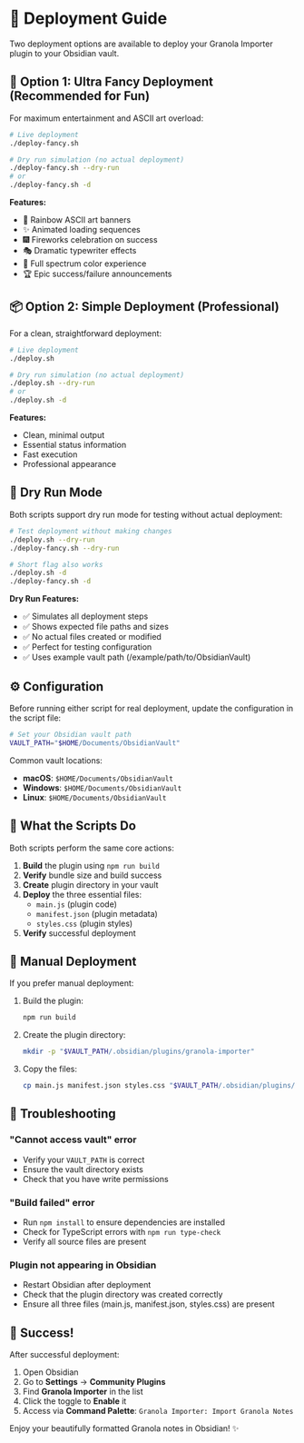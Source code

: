 # 🚀 Deployment Guide

Two deployment options are available to deploy your Granola Importer plugin to your Obsidian vault.

## 🎪 Option 1: Ultra Fancy Deployment (Recommended for Fun)

For maximum entertainment and ASCII art overload:

```bash
# Live deployment
./deploy-fancy.sh

# Dry run simulation (no actual deployment)
./deploy-fancy.sh --dry-run
# or
./deploy-fancy.sh -d
```

**Features:**

- 🌈 Rainbow ASCII art banners
- ✨ Animated loading sequences
- 🎆 Fireworks celebration on success
- 🎭 Dramatic typewriter effects
- 🎨 Full spectrum color experience
- 🏆 Epic success/failure announcements

## 📦 Option 2: Simple Deployment (Professional)

For a clean, straightforward deployment:

```bash
# Live deployment
./deploy.sh

# Dry run simulation (no actual deployment)
./deploy.sh --dry-run
# or
./deploy.sh -d
```

**Features:**

- Clean, minimal output
- Essential status information
- Fast execution
- Professional appearance

## 🧪 Dry Run Mode

Both scripts support dry run mode for testing without actual deployment:

```bash
# Test deployment without making changes
./deploy.sh --dry-run
./deploy-fancy.sh --dry-run

# Short flag also works
./deploy.sh -d
./deploy-fancy.sh -d
```

**Dry Run Features:**

- ✅ Simulates all deployment steps
- ✅ Shows expected file paths and sizes
- ✅ No actual files created or modified
- ✅ Perfect for testing configuration
- ✅ Uses example vault path (/example/path/to/ObsidianVault)

## ⚙️ Configuration

Before running either script for real deployment, update the configuration in the script file:

```bash
# Set your Obsidian vault path
VAULT_PATH="$HOME/Documents/ObsidianVault"
```

Common vault locations:

- **macOS**: `$HOME/Documents/ObsidianVault`
- **Windows**: `$HOME/Documents/ObsidianVault`
- **Linux**: `$HOME/Documents/ObsidianVault`

## 🎯 What the Scripts Do

Both scripts perform the same core actions:

1. **Build** the plugin using `npm run build`
2. **Verify** bundle size and build success
3. **Create** plugin directory in your vault
4. **Deploy** the three essential files:
    - `main.js` (plugin code)
    - `manifest.json` (plugin metadata)
    - `styles.css` (plugin styles)
5. **Verify** successful deployment

## 🔧 Manual Deployment

If you prefer manual deployment:

1. Build the plugin:

    ```bash
    npm run build
    ```

2. Create the plugin directory:

    ```bash
    mkdir -p "$VAULT_PATH/.obsidian/plugins/granola-importer"
    ```

3. Copy the files:
    ```bash
    cp main.js manifest.json styles.css "$VAULT_PATH/.obsidian/plugins/granola-importer/"
    ```

## 🚨 Troubleshooting

### "Cannot access vault" error

- Verify your `VAULT_PATH` is correct
- Ensure the vault directory exists
- Check that you have write permissions

### "Build failed" error

- Run `npm install` to ensure dependencies are installed
- Check for TypeScript errors with `npm run type-check`
- Verify all source files are present

### Plugin not appearing in Obsidian

- Restart Obsidian after deployment
- Check that the plugin directory was created correctly
- Ensure all three files (main.js, manifest.json, styles.css) are present

## 🎊 Success!

After successful deployment:

1. Open Obsidian
2. Go to **Settings** → **Community Plugins**
3. Find **Granola Importer** in the list
4. Click the toggle to **Enable** it
5. Access via **Command Palette**: `Granola Importer: Import Granola Notes`

Enjoy your beautifully formatted Granola notes in Obsidian! ✨
